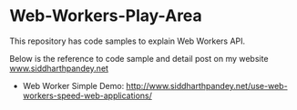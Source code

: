 # Web-Workers-Play-Area
This repository has code samples to explain Web Workers API.

Below is the reference to code sample and detail post on my website www.siddharthpandey.net

 - Web Worker Simple Demo: http://www.siddharthpandey.net/use-web-workers-speed-web-applications/
